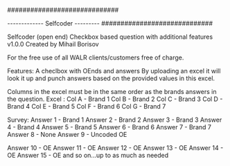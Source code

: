 #############################

------------- Selfcoder ---------
#############################

Selfcoder (open end) Checkbox based question with additional features v1.0.0 Created by Mihail Borisov

For the free use of all WALR clients/customers free of charge.

Features:
A checlbox with OEnds and answers
By uploading an excel it will look it up and punch answers based on the provided values in this excel.

Columns in the excel must be in the same order as the brands answers in the question.
Excel : 
Col A - Brand 1
Col B - Brand 2
Col C - Brand 3
Col D - Brand 4
Col E - Brand 5
Col F - Brand 6
Col G - Brand 7

Survey:
Answer 1 - Brand 1
Answer 2 - Brand 2
Answer 3 - Brand 3
Answer 4 - Brand 4
Answer 5 - Brand 5
Answer 6 - Brand 6
Answer 7 - Brand 7
Answer 8 - None
Answer 9 - Uncoded OE

Answer 10 - OE
Answer 11 - OE
Answer 12 - OE
Answer 13 - OE
Answer 14 - OE
Answer 15 - OE
and so on...up to as much as needed